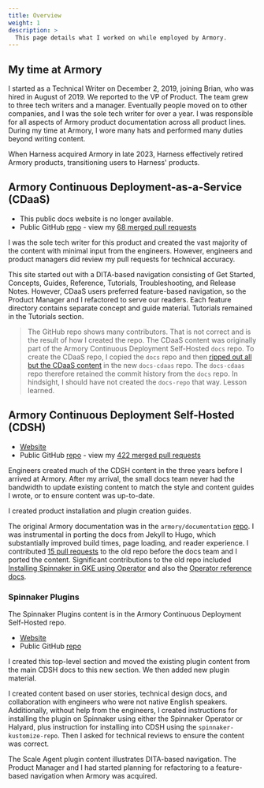 ```yaml
---
title: Overview
weight: 1
description: >
  This page details what I worked on while employed by Armory.
---
```


## My time at Armory

I started as a Technical Writer on December 2, 2019, joining Brian, who was hired in August of 2019. We reported to the VP of Product. The team grew to three tech writers and a manager. Eventually people moved on to other companies, and I was the sole tech writer for over a year. I was responsible for all aspects of Armory product documentation across all product lines. During my time at Armory, I wore many hats and performed many duties beyond writing content.

When Harness acquired Armory in late 2023, Harness effectively retired Armory products, transitioning users to Harness' products.

## Armory Continuous Deployment-as-a-Service (CDaaS)

* This public docs website is no longer available.
* Public GitHub [repo](https://github.com/armory/docs-cdaas) - view my [68 merged pull requests](https://github.com/armory/docs-cdaas/pulls?q=is%3Apr+is%3Amerged+author%3Aaimeeu+)

I was the sole tech writer for this product and created the vast majority of the content with minimal input from the engineers. However, engineers and product managers did review my pull requests for technical accuracy.

This site started out with a DITA-based navigation consisting of Get Started, Concepts, Guides, Reference, Tutorials, Troubleshooting, and Release Notes. However, CDaaS users preferred feature-based navigation, so the Product Manager and I refactored to serve our readers. Each feature directory contains separate concept and guide material. Tutorials remained in the Tutorials section.

>The GitHub repo shows many contributors. That is not correct and is the result of how I created the repo. The CDaaS content was originally part of the Armory Continuous Deployment Self-Hosted `docs` repo. To create the CDaaS repo, I copied the `docs` repo and then [ripped out all but the CDaaS content](https://github.com/armory/docs-cdaas/pull/8) in the new `docs-cdaas` repo. The `docs-cdaas` repo therefore retained the commit history from the `docs` repo. In hindsight, I should have not created the `docs-repo` that way. Lesson learned.

## Armory Continuous Deployment Self-Hosted (CDSH)

* [Website](https://docs.armory.io/continuous-deployment/)
* Public GitHub [repo](https://github.com/armory/docs/) - view my [422 merged pull requests](https://github.com/armory/docs/pulls?q=is%3Apr+is%3Amerged+author%3Aaimeeu+)

Engineers created much of the CDSH content in the three years before I arrived at Armory. After my arrival, the small docs team never had the bandwidth to update existing content to match the style and content guides I wrote, or to ensure content was up-to-date.

I created product installation and plugin creation guides.

The original Armory documentation was in the `armory/documentation` [repo](https://github.com/armory/documentation). I was instrumental in porting the docs from Jekyll to Hugo, which substantially improved build times, page loading, and reader experience. I contributed [15 pull requests](https://github.com/armory/documentation/pulls?q=is%3Apr+is%3Amerged+author%3Aaimeeu+) to the old repo before the docs team and I ported the content. Significant contributions to the old repo included [Installing Spinnaker in GKE using Operator](https://github.com/armory/documentation/pull/853/files) and also the [Operator reference docs](https://github.com/armory/documentation/pull/820).

### Spinnaker Plugins

The Spinnaker Plugins content is in the Armory Continuous Deployment Self-Hosted repo.

* [Website](https://docs.armory.io/plugins/)
* Public GitHub [repo](https://github.com/armory/docs/)

I created this top-level section and moved the existing plugin content from the main CDSH docs to this new section. We then added new plugin material.

I created content based on user stories, technical design docs, and collaboration with engineers who were not native English speakers. Additionally, without help from the engineers, I created instructions for installing the plugin on Spinnaker using either the Spinnaker Operator or Halyard, plus instruction for installing into CDSH using the `spinnaker-kustomize-repo`. Then I asked for technical reviews to ensure the content was correct.

The Scale Agent plugin content illustrates DITA-based navigation. The Product Manager and I had started planning for refactoring to a feature-based navigation when Armory was acquired.  

